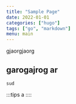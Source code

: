 ```yaml
---
title: "Sample Page"
date: 2022-01-01
categories: ["hugo"]
tags: ["go", "markdown"]
menu: main
---
```



gjaorgjaorg
## garogajrog ar
```
sud
```


:::tips
a
::::